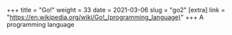 +++
title = "Go!"
weight = 33
date = 2021-03-06
slug = "go2"
[extra]
link = "https://en.wikipedia.org/wiki/Go!_(programming_language)"
+++
A programming language

